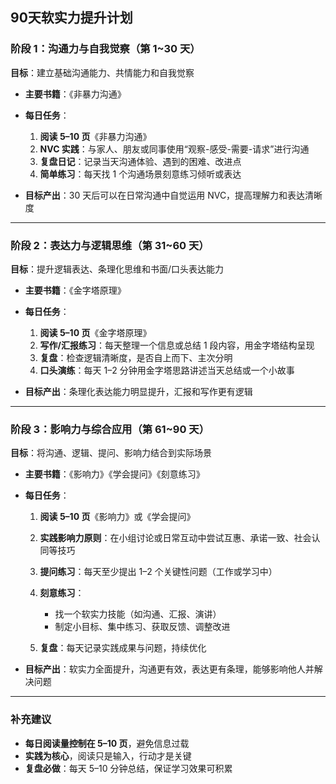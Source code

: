 ## **90天软实力提升计划**







### **阶段 1：沟通力与自我觉察（第 1~30 天）**





**目标**：建立基础沟通能力、共情能力和自我觉察



- **主要书籍**：《非暴力沟通》

- **每日任务**：

	

	1. **阅读 5–10 页**《非暴力沟通》
	2. **NVC 实践**：与家人、朋友或同事使用“观察-感受-需要-请求”进行沟通
	3. **复盘日记**：记录当天沟通体验、遇到的困难、改进点
	4. **简单练习**：每天找 1 个沟通场景刻意练习倾听或表达

	

- **目标产出**：30 天后可以在日常沟通中自觉运用 NVC，提高理解力和表达清晰度





------





### **阶段 2：表达力与逻辑思维（第 31~60 天）**





**目标**：提升逻辑表达、条理化思维和书面/口头表达能力



- **主要书籍**：《金字塔原理》

- **每日任务**：

	

	1. **阅读 5–10 页**《金字塔原理》
	2. **写作/汇报练习**：每天整理一个信息或总结 1 段内容，用金字塔结构呈现
	3. **复盘**：检查逻辑清晰度，是否自上而下、主次分明
	4. **口头演练**：每天 1–2 分钟用金字塔思路讲述当天总结或一个小故事

	

- **目标产出**：条理化表达能力明显提升，汇报和写作更有逻辑





------





### **阶段 3：影响力与综合应用（第 61~90 天）**





**目标**：将沟通、逻辑、提问、影响力结合到实际场景



- **主要书籍**：《影响力》《学会提问》《刻意练习》

- **每日任务**：

	

	1. **阅读 5–10 页**《影响力》或《学会提问》

	2. **实践影响力原则**：在小组讨论或日常互动中尝试互惠、承诺一致、社会认同等技巧

	3. **提问练习**：每天至少提出 1–2 个关键性问题（工作或学习中）

	4. **刻意练习**：

		

		- 找一个软实力技能（如沟通、汇报、演讲）
		- 制定小目标、集中练习、获取反馈、调整改进

		

	5. **复盘**：每天记录实践成果与问题，持续优化

	

- **目标产出**：软实力全面提升，沟通更有效，表达更有条理，能够影响他人并解决问题





------





### **补充建议**





- **每日阅读量控制在 5–10 页**，避免信息过载
- **实践为核心**，阅读只是输入，行动才是关键
- **复盘必做**：每天 5–10 分钟总结，保证学习效果可积累